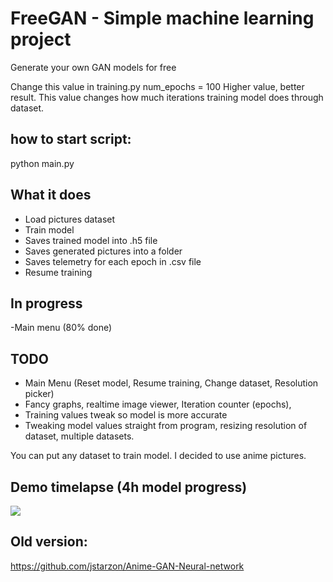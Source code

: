 # FreeGAN - Simple machine learning project
Generate your own GAN models for free

Change this value in training.py
num_epochs = 100
Higher value, better result. This value changes how much iterations training model does through dataset.

## how to start script:
python main.py

## What it does
- Load pictures dataset
- Train model 
- Saves trained model into .h5 file
- Saves generated pictures into a folder
- Saves telemetry for each epoch in .csv file
- Resume training
## In progress
-Main menu (80% done)


## TODO
- Main Menu (Reset model, Resume training, Change dataset, Resolution picker)
- Fancy graphs, realtime image viewer, Iteration counter (epochs), 
- Training values tweak so model is more accurate
- Tweaking model values straight from program, resizing resolution of dataset, multiple datasets.

You can put any dataset to train model. I decided to use anime pictures.

## Demo timelapse (4h model progress)
![](https://github.com/jstarzon/Anime-GAN-Neural-network/blob/main/evo.gif)

## Old version:
https://github.com/jstarzon/Anime-GAN-Neural-network
